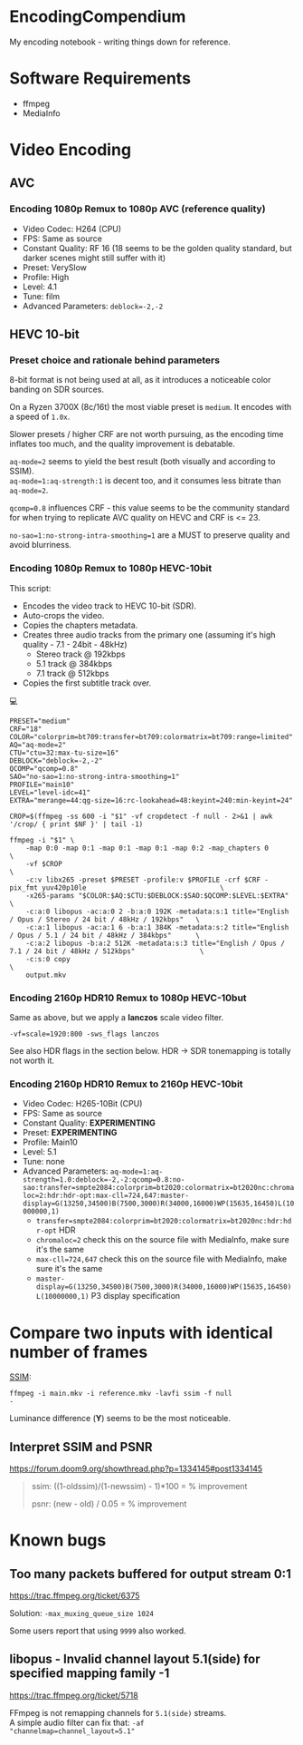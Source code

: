 # EncodingCompendium

My encoding notebook - writing things down for reference.

# Software Requirements

- ffmpeg
- MediaInfo

# Video Encoding

## AVC

### Encoding 1080p Remux to 1080p AVC (reference quality)

- Video Codec: H264 (CPU)
- FPS: Same as source
- Constant Quality: RF 16 (18 seems to be the golden quality standard, but darker scenes might still suffer with it)
- Preset: VerySlow
- Profile: High
- Level: 4.1
- Tune: film
- Advanced Parameters: <code>deblock=-2,-2</code>

## HEVC 10-bit

### Preset choice and rationale behind parameters

8-bit format is not being used at all, as it introduces a noticeable color banding on SDR sources.

On a Ryzen 3700X (8c/16t) the most viable preset is <code>medium</code>. It encodes with a speed of <code>1.0x</code>.

Slower presets / higher CRF are not worth pursuing, as the encoding time inflates too much, and the quality improvement is debatable.

<code>aq-mode=2</code> seems to yield the best result (both visually and according to SSIM).</br>
<code>aq-mode=1:aq-strength:1</code> is decent too, and it consumes less bitrate than <code>aq-mode=2</code>.

<code>qcomp=0.8</code> influences CRF - this value seems to be the community standard for when trying to replicate AVC quality on HEVC and CRF is <= 23.

<code>no-sao=1:no-strong-intra-smoothing=1</code> are a MUST to preserve quality and avoid blurriness.

### Encoding 1080p Remux to 1080p HEVC-10bit

This script:

- Encodes the video track to HEVC 10-bit (SDR).
- Auto-crops the video.
- Copies the chapters metadata.
- Creates three audio tracks from the primary one (assuming it's high quality - 7.1 - 24bit - 48kHz)
    - Stereo track @ 192kbps
    - 5.1 track @ 384kbps
    - 7.1 track @ 512kbps
- Copies the first subtitle track over.

:computer:
 
    PRESET="medium"
    CRF="18"
    COLOR="colorprim=bt709:transfer=bt709:colormatrix=bt709:range=limited"
    AQ="aq-mode=2"
    CTU="ctu=32:max-tu-size=16"
    DEBLOCK="deblock=-2,-2"
    QCOMP="qcomp=0.8"
    SAO="no-sao=1:no-strong-intra-smoothing=1"
    PROFILE="main10"
    LEVEL="level-idc=41"
    EXTRA="merange=44:qg-size=16:rc-lookahead=48:keyint=240:min-keyint=24"

    CROP=$(ffmpeg -ss 600 -i "$1" -vf cropdetect -f null - 2>&1 | awk '/crop/ { print $NF }' | tail -1)

    ffmpeg -i "$1" \
        -map 0:0 -map 0:1 -map 0:1 -map 0:1 -map 0:2 -map_chapters 0                                                    \
        -vf $CROP                                                                                                       \
        -c:v libx265 -preset $PRESET -profile:v $PROFILE -crf $CRF -pix_fmt yuv420p10le                                 \
        -x265-params "$COLOR:$AQ:$CTU:$DEBLOCK:$SAO:$QCOMP:$LEVEL:$EXTRA"                                               \
        -c:a:0 libopus -ac:a:0 2 -b:a:0 192K -metadata:s:1 title="English / Opus / Stereo / 24 bit / 48kHz / 192kbps"   \
        -c:a:1 libopus -ac:a:1 6 -b:a:1 384K -metadata:s:2 title="English / Opus / 5.1 / 24 bit / 48kHz / 384kbps"      \
        -c:a:2 libopus -b:a:2 512K -metadata:s:3 title="English / Opus / 7.1 / 24 bit / 48kHz / 512kbps"                \
        -c:s:0 copy                                                                                                     \
        output.mkv
### Encoding 2160p HDR10 Remux to 1080p HEVC-10but

Same as above, but we apply a <b>lanczos</b> scale video filter.

<code>-vf=scale=1920:800 -sws_flags lanczos</code>

See also HDR flags in the section below. HDR -> SDR tonemapping is totally not worth it.

### Encoding 2160p HDR10 Remux to 2160p HEVC-10bit

- Video Codec: H265-10Bit (CPU)
- FPS: Same as source
- Constant Quality: **EXPERIMENTING**
- Preset: **EXPERIMENTING**
- Profile: Main10
- Level: 5.1
- Tune: none
- Advanced Parameters: <code>aq-mode=1:aq-strength=1.0:deblock=-2,-2:qcomp=0.8:no-sao:transfer=smpte2084:colorprim=bt2020:colormatrix=bt2020nc:chromaloc=2:hdr:hdr-opt:max-cll=724,647:master-display=G(13250,34500)B(7500,3000)R(34000,16000)WP(15635,16450)L(10000000,1)</code>
    - <code>transfer=smpte2084:colorprim=bt2020:colormatrix=bt2020nc:hdr:hdr-opt</code> HDR
    - <code>chromaloc=2</code> check this on the source file with MediaInfo, make sure it's the same
    - <code>max-cll=724,647</code> check this on the source file with MediaInfo, make sure it's the same
    - <code>master-display=G(13250,34500)B(7500,3000)R(34000,16000)WP(15635,16450)L(10000000,1)</code> P3 display specification

# Compare two inputs with identical number of frames

[SSIM](https://ece.uwaterloo.ca/~z70wang/research/ssim/):

<code>ffmpeg -i main.mkv -i reference.mkv -lavfi ssim -f null -</code>

Luminance difference (**Y**) seems to be the most noticeable.

## Interpret SSIM and PSNR

https://forum.doom9.org/showthread.php?p=1334145#post1334145

> ssim: ((1-oldssim)/(1-newssim) - 1)*100 = % improvement
>
> psnr: (new - old) / 0.05 = % improvement 

# Known bugs

## Too many packets buffered for output stream 0:1

https://trac.ffmpeg.org/ticket/6375

Solution:
<code>-max_muxing_queue_size 1024</code>

Some users report that using <code>9999</code> also worked.

## libopus - Invalid channel layout 5.1(side) for specified mapping family -1

https://trac.ffmpeg.org/ticket/5718

FFmpeg is not remapping channels for <code>5.1(side)</code> streams.<br/>
A simple audio filter can fix that: <code>-af "channelmap=channel_layout=5.1"</code>
